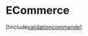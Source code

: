 # ECommerce

[!include[validationcommande](ecommerce.validationcommande.autogen.md)]
















































































